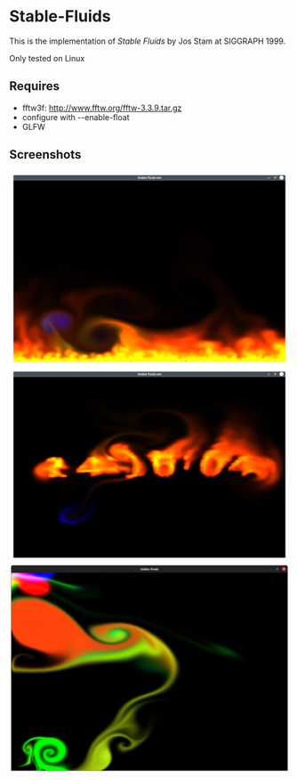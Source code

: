 # Stable-Fluids
This is the implementation of *Stable Fluids* by Jos Stam at SIGGRAPH 1999.

Only tested on Linux

## Requires
* fftw3f: http://www.fftw.org/fftw-3.3.9.tar.gz
 * configure with --enable-float
* GLFW

## Screenshots
![Fire](output/fire.png)
![Fire clock](output/fireClock.png)
[![Liquid](output/ss1.png)](https://youtu.be/tUs-WExrkkI)
